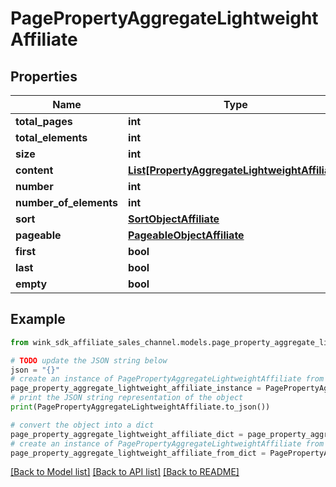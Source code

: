 # PagePropertyAggregateLightweightAffiliate


## Properties

Name | Type | Description | Notes
------------ | ------------- | ------------- | -------------
**total_pages** | **int** |  | [optional] 
**total_elements** | **int** |  | [optional] 
**size** | **int** |  | [optional] 
**content** | [**List[PropertyAggregateLightweightAffiliate]**](PropertyAggregateLightweightAffiliate.md) |  | [optional] 
**number** | **int** |  | [optional] 
**number_of_elements** | **int** |  | [optional] 
**sort** | [**SortObjectAffiliate**](SortObjectAffiliate.md) |  | [optional] 
**pageable** | [**PageableObjectAffiliate**](PageableObjectAffiliate.md) |  | [optional] 
**first** | **bool** |  | [optional] 
**last** | **bool** |  | [optional] 
**empty** | **bool** |  | [optional] 

## Example

```python
from wink_sdk_affiliate_sales_channel.models.page_property_aggregate_lightweight_affiliate import PagePropertyAggregateLightweightAffiliate

# TODO update the JSON string below
json = "{}"
# create an instance of PagePropertyAggregateLightweightAffiliate from a JSON string
page_property_aggregate_lightweight_affiliate_instance = PagePropertyAggregateLightweightAffiliate.from_json(json)
# print the JSON string representation of the object
print(PagePropertyAggregateLightweightAffiliate.to_json())

# convert the object into a dict
page_property_aggregate_lightweight_affiliate_dict = page_property_aggregate_lightweight_affiliate_instance.to_dict()
# create an instance of PagePropertyAggregateLightweightAffiliate from a dict
page_property_aggregate_lightweight_affiliate_from_dict = PagePropertyAggregateLightweightAffiliate.from_dict(page_property_aggregate_lightweight_affiliate_dict)
```
[[Back to Model list]](../README.md#documentation-for-models) [[Back to API list]](../README.md#documentation-for-api-endpoints) [[Back to README]](../README.md)


